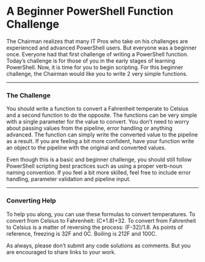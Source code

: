    # A Beginner PowerShell Function Challenge

The Chairman realizes that many IT Pros who take on his challenges are experienced and advanced PowerShell users. 
But everyone was a beginner once.  Everyone had that first challenge of writing a PowerShell function. Today’s challenge is for those of you in the early stages of learning PowerShell. 
Now, it is time for you to begin scripting. For this beginner challenge, the Chairman would like you to write 2 very simple functions.

----
### The Challenge

You should write a function to convert a Fahrenheit temperate to Celsius and a second function to do the opposite. 
The functions can be very simple with a single parameter for the value to convert. You don’t need to worry about passing values from the pipeline, error handling or anything advanced. 
The function can simply write the converted value to the pipeline as a result. If you are feeling a bit more confident, have your function write an object to the pipeline with the original and converted values.

Even though this is a basic and beginner challenge, you should still follow PowerShell scripting best practices such as using a proper verb-noun naming convention. If you feel a bit more skilled, feel free to include error handling, parameter validation and pipeline input.

----
### Converting Help

To help you along, you can use these formulas to convert temperatures. To convert from Celsius to Fahrenheit: (C*1.8)+32. To convert from Fahrenheit to Celsius is a matter of reversing the process: (F-32)/1.8. As points of reference, freezing is 32F and 0C. Boiling is 212F and 100C.

As always, please don’t submit any code solutions as comments. But you are encouraged to share links to your work.

